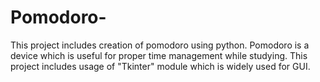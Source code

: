 # Pomodoro-
This project includes creation of pomodoro using python.
Pomodoro is a device which is useful for proper time management while studying.
This project includes usage of "Tkinter" module which is widely used for GUI.

